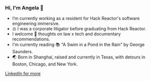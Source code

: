### Hi, I'm Angela 👋

- I’m currently working as a resident for Hack Reactor's software engineering immersive.
- :balance_scale: I was a corporate litigator before graduating from Hack Reactor.
- I welcome 💬 thoughts on law x tech and documentary recommendations.
- I'm currently reading :books: "A Swim in a Pond in the Rain" by George Saunders.
- :earth_asia: Born in Shanghai, raised and currently in Texas, with detours in Boston, Chicago, and New York.

<a href="https://www.linkedin.com/in/angela-y-wu111/">LinkedIn for more</a>
